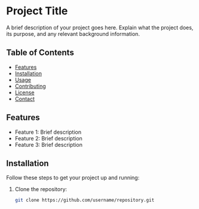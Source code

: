 # Project Title

A brief description of your project goes here. Explain what the project does, its purpose, and any relevant background information.

## Table of Contents

- [Features](#features)
- [Installation](#installation)
- [Usage](#usage)
- [Contributing](#contributing)
- [License](#license)
- [Contact](#contact)

## Features

- Feature 1: Brief description
- Feature 2: Brief description
- Feature 3: Brief description

## Installation

Follow these steps to get your project up and running:

1. Clone the repository:
   ```bash
   git clone https://github.com/username/repository.git
